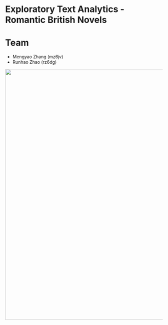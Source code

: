 # Exploratory Text Analytics - Romantic British Novels
# Team
- Mengyao Zhang (mz6jv)
- Runhao Zhao (rz6dg)

<p align="center">
  <img src="https://github.com/zhang90s/DS5559_Final_Project/blob/master/readme.png" width="800" height="800 title="hover text">
</p>
                                                                                                                               

